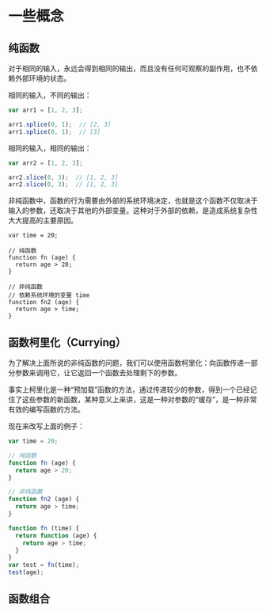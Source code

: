 # 一些概念

## 纯函数

对于相同的输入，永远会得到相同的输出，而且没有任何可观察的副作用，也不依赖外部环境的状态。

相同的输入，不同的输出：
```js
var arr1 = [1, 2, 3];

arr1.splice(0, 1);  // [2, 3]
arr1.splice(0, 1);  // [3]
```


相同的输入，相同的输出：
```js
var arr2 = [1, 2, 3];

arr2.slice(0, 3);  // [1, 2, 3]
arr2.slice(0, 3);  // [1, 2, 3]
```

非纯函数中，函数的行为需要由外部的系统环境决定，也就是这个函数不仅取决于输入的参数，还取决于其他的外部变量。这种对于外部的依赖，是造成系统复杂性大大提高的主要原因。

```js{9,11}
var time = 20;

// 纯函数
function fn (age) {
  return age > 20;
}

// 非纯函数
// 依赖系统环境的变量 time
function fn2 (age) {
  return age > time;
}
```

## 函数柯里化（Currying）

为了解决上面所说的非纯函数的问题，我们可以使用函数柯里化：向函数传递一部分参数来调用它，让它返回一个函数去处理剩下的参数。

事实上柯里化是一种“预加载”函数的方法，通过传递较少的参数，得到一个已经记住了这些参数的新函数，某种意义上来讲，这是一种对参数的“缓存”，是一种非常有效的编写函数的方法。

现在来改写上面的例子：

```js
var time = 20;

// 纯函数
function fn (age) {
  return age > 20;
}

// 非纯函数
function fn2 (age) {
  return age > time;
}

function fn (time) {
  return function (age) {
    return age > time;
  }
}
var test = fn(time);
test(age);
```

## 函数组合

